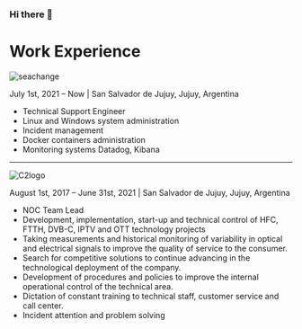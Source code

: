 
### Hi there 👋





# Work Experience

![seachange](https://user-images.githubusercontent.com/12786737/193644897-1d9c985b-0392-43c7-a547-493c29617672.png)


July 1st, 2021 – Now | San Salvador de Jujuy, Jujuy, Argentina

- Technical Support Engineer
- Linux and Windows system administration
- Incident management
- Docker containers administration 
- Monitoring systems Datadog, Kibana

---
![C2logo](https://user-images.githubusercontent.com/12786737/193895422-80c2a846-d4d3-40cf-8934-21b025f5448c.png)

August 1st, 2017 – June 31st, 2021 | San Salvador de Jujuy, Jujuy, Argentina

- NOC Team Lead
- Development, implementation, start-up and technical control of HFC, FTTH, DVB-C, IPTV and OTT technology projects
- Taking measurements and historical monitoring of variability in optical and electrical signals to improve the quality of service to the consumer.
- Search for competitive solutions to continue advancing in the technological deployment of the company.
- Development of procedures and policies to improve the internal operational control of the technical area.
- Dictation of constant training to technical staff, customer service and call center.
- Incident attention and problem solving

<!--
**danieldoyharzabal/danieldoyharzabal** is a ✨ _special_ ✨ repository because its `README.md` (this file) appears on your GitHub profile.

Here are some ideas to get you started:

- 🔭 I’m currently working on ...
- 🌱 I’m currently learning ...
- 👯 I’m looking to collaborate on ...
- 🤔 I’m looking for help with ...
- 💬 Ask me about ...
- 📫 How to reach me: ...
- 😄 Pronouns: ...
- ⚡ Fun fact: ...
-->
